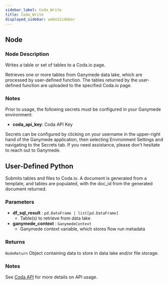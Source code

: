 ```yaml
---
sidebar_label: Coda_Write
title: Coda_Write
displayed_sidebar: webUiSidebar
---
```


## Node

### Node Description

Writes a table or set of tables to a Coda.io page.

Retrieves one or more tables from Ganymede data lake, which are processed by user-defined
function.  The tables returned by the user-defined function are uploaded to
the specified Coda.io page.

### Notes

Prior to usage, the following secrets must be configured in your Ganymede environment:
- **coda_api_key**: Coda API Key

Secrets can be configured by clicking on your username in the upper-right hand of the Ganymede
application, then selecting Environment Settings and navigating to the Secrets tab.  If you need
assistance, please don't hesitate to reach out to Ganymede.

## User-Defined Python

Submits tables and files to Coda.io.  A document is generated from a template, and tables
are populated, with the doc_id from the generated document returned.

### Parameters

- **df_sql_result** : `pd.DataFrame | list[pd.DataFrame]`
    - Table(s) to retrieve from data lake
- **ganymede_context** : `GanymedeContext`
    - Ganymede context variable, which stores flow run metadata

### Returns

`NodeReturn`
  Object containing data to store in data lake and/or file storage.

### Notes

See [Coda API](https://coda.io/developers/apis/) for more details on API usage.
